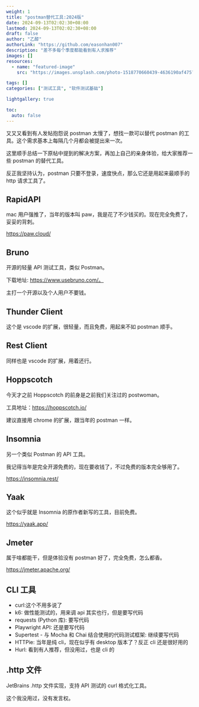 ```yaml
---
weight: 1
title: "postman替代工具:2024版"
date: 2024-09-13T02:02:30+08:00
lastmod: 2024-09-13T02:02:30+08:00
draft: false
author: "乙醇"
authorLink: "https://github.com/easonhan007"
description: "差不多每个季度都能看到有人求推荐"
images: []
resources:
  - name: "featured-image"
    src: "https://images.unsplash.com/photo-1518770660439-4636190af475?w=300"

tags: []
categories: ["测试工具", "软件测试基础"]

lightgallery: true

toc:
  auto: false
---
```


又又又看到有人发帖抱怨说 postman 太慢了，想找一款可以替代 postman 的工具。这个需求基本上每隔几个月都会被提出来一次。

这里顺手总结一下原帖中提到的解决方案，再加上自己的亲身体验，给大家推荐一些 postman 的替代工具。

反正我坚持认为，postman 只要不登录，速度快点，那么它还是用起来最顺手的 http 请求工具了。

## RapidAPI

mac 用户强推了，当年的版本叫 paw，我是花了不少钱买的。现在完全免费了，妥妥的背刺。

https://paw.cloud/

## Bruno

开源的轻量 API 测试工具，类似 Postman。

下载地址: https://www.usebruno.com/。

主打一个开源以及个人用户不要钱。

## Thunder Client

这个是 vscode 的扩展，很轻量，而且免费，用起来不如 postman 顺手。

## Rest Client

同样也是 vscode 的扩展，用着还行。

## Hoppscotch

今天才之前 Hoppscotch 的前身是之前我们关注过的 postwoman。

工具地址：https://hoppscotch.io/

建议直接用 chrome 的扩展，跟当年的 postman 一样。

## Insomnia

另一个类似 Postman 的 API 工具。

我记得当年是完全开源免费的，现在要收钱了，不过免费的版本完全够用了。

https://insomnia.rest/

## Yaak

这个似乎就是 Insomnia 的原作者新写的工具，目前免费。

https://yaak.app/

## Jmeter

属于啥都能干，但是体验没有 postman 好了，完全免费，怎么都香。

https://jmeter.apache.org/

## CLI 工具

- curl:这个不用多说了
- k6: 做性能测试的，用来调 api 其实也行，但是要写代码
- requests (Python 库): 要写代码
- Playwright API: 还是要写代码
- Supertest - 与 Mocha 和 Chai 结合使用的代码测试框架: 继续要写代码
- HTTPie: 当年是纯 cli，现在似乎有 desktop 版本了？反正 cli 还是很好用的
- Hurl: 看到有人推荐，但没用过，也是 cli 的

## .http 文件

JetBrains .http 文件实现，支持 API 测试的 curl 格式化工具。

这个我没用过，没有发言权。
